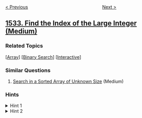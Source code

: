 <!--|This file generated by command(leetcode description); DO NOT EDIT.    |-->
<!--+----------------------------------------------------------------------+-->
<!--|@author    openset <openset.wang@gmail.com>                           |-->
<!--|@link      https://github.com/openset                                 |-->
<!--|@home      https://github.com/openset/leetcode                        |-->
<!--+----------------------------------------------------------------------+-->

[< Previous](../the-most-recent-three-orders "The Most Recent Three Orders")
　　　　　　　　　　　　　　　　
[Next >](../count-good-triplets "Count Good Triplets")

## [1533. Find the Index of the Large Integer (Medium)](https://leetcode.com/problems/find-the-index-of-the-large-integer "找到最大整数的索引")



### Related Topics
  [[Array](../../tag/array/README.md)]
  [[Binary Search](../../tag/binary-search/README.md)]
  [[Interactive](../../tag/interactive/README.md)]

### Similar Questions
  1. [Search in a Sorted Array of Unknown Size](../search-in-a-sorted-array-of-unknown-size) (Medium)

### Hints
<details>
<summary>Hint 1</summary>
Do a binary search over the array, exclude the half of the array that doesn't contain the largest number.
</details>

<details>
<summary>Hint 2</summary>
Keep shrinking the search space till it reaches the size of 2 where you can easily determine which one has the largest integer.
</details>
